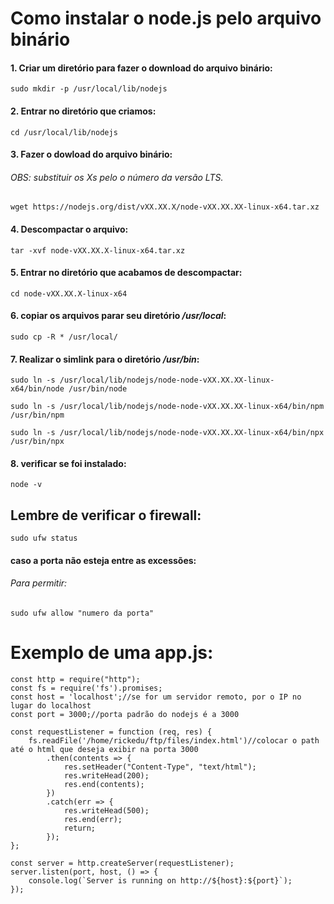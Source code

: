# Como instalar o node.js pelo arquivo binário
#### 1. Criar um diretório para fazer o download do arquivo binário:
```
sudo mkdir -p /usr/local/lib/nodejs
 ```
#### 2. Entrar no diretório que criamos:
```
cd /usr/local/lib/nodejs
 ```
#### 3. Fazer o dowload do arquivo binário:
###### OBS: substituir os Xs pelo o número da versão LTS.
```
wget https://nodejs.org/dist/vXX.XX.X/node-vXX.XX.XX-linux-x64.tar.xz
 ```
#### 4. Descompactar o arquivo:
```
tar -xvf node-vXX.XX.X-linux-x64.tar.xz
 ```
#### 5. Entrar no diretório que acabamos de descompactar:
```
cd node-vXX.XX.X-linux-x64
 ```
#### 6. copiar os arquivos parar seu diretório */usr/local*:
```
sudo cp -R * /usr/local/
 ```
#### 7. Realizar o simlink para o diretório */usr/bin*:
```
sudo ln -s /usr/local/lib/nodejs/node-node-vXX.XX.XX-linux-x64/bin/node /usr/bin/node
 ```
```
sudo ln -s /usr/local/lib/nodejs/node-node-vXX.XX.XX-linux-x64/bin/npm /usr/bin/npm
 ```
```
sudo ln -s /usr/local/lib/nodejs/node-node-vXX.XX.XX-linux-x64/bin/npx /usr/bin/npx
 ```
#### 8. verificar se foi instalado:
```
node -v
 ```

## Lembre de verificar o firewall:
```
sudo ufw status
 ```
#### caso a porta não esteja entre as excessões:
###### Para permitir:
```
sudo ufw allow "numero da porta"
 ```
# Exemplo de uma app.js:
```
const http = require("http");
const fs = require('fs').promises;
const host = 'localhost';//se for um servidor remoto, por o IP no lugar do localhost
const port = 3000;//porta padrão do nodejs é a 3000

const requestListener = function (req, res) {
    fs.readFile('/home/rickedu/ftp/files/index.html')//colocar o path até o html que deseja exibir na porta 3000
        .then(contents => {
            res.setHeader("Content-Type", "text/html");
            res.writeHead(200);
            res.end(contents);
        })
        .catch(err => {
            res.writeHead(500);
            res.end(err);
            return;
        });
};

const server = http.createServer(requestListener);
server.listen(port, host, () => {
    console.log(`Server is running on http://${host}:${port}`);
});
 ```